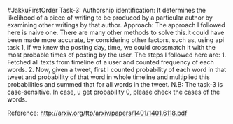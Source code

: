 #JakkuFirstOrder 
Task-3: 
Authorship identification: It
determines the likelihood of a piece of writing to be produced
by a particular author by examining other writings by that
author. 
Approach:
The approach I followed here is naive one. There are many other methods to solve this.it could have been made more accurate,
 by considering other factors, such as, using api task 1, if we knew the posting day, time, we could crossmatch it with the
 most probable times of posting by the user. 
 The steps I followed here are:
	1. Fetched all texts from timeline of a user and counted frequency of each words.
	2. Now, given a tweet, first I counted probability of each word in that tweet and probability of 
		that word in whole timeline and multiplied this probabilities 
		and summed that for all words in the tweet. 
N.B: The task-3 is case-sensitive. In case, u get probability 0, please check the cases of the words.
		
Reference:
http://arxiv.org/ftp/arxiv/papers/1401/1401.6118.pdf
